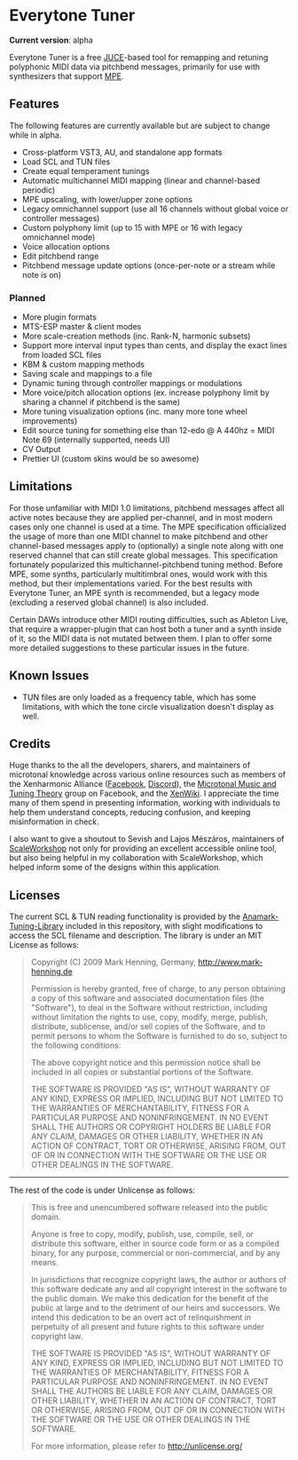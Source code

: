 # Everytone Tuner

**Current version**: alpha

Everytone Tuner is a free [JUCE](https://juce.com/)-based tool for remapping and retuning polyphonic MIDI data via pitchbend messages, primarily for use with synthesizers that support [MPE](https://www.midi.org/midi-articles/midi-polyphonic-expression-mpe).

## Features

The following features are currently available but are subject to change while in alpha.

- Cross-platform VST3, AU, and standalone app formats
- Load SCL and TUN files
- Create equal temperament tunings
- Automatic multichannel MIDI mapping (linear and channel-based periodic)
- MPE upscaling, with lower/upper zone options
- Legacy omnichannel support (use all 16 channels without global voice or controller messages)
- Custom polyphony limit (up to 15 with MPE or 16 with legacy omnichannel mode)
- Voice allocation options
- Edit pitchbend range
- Pitchbend message update options (once-per-note or a stream while note is on)

### Planned

- More plugin formats
- MTS-ESP master & client modes
- More scale-creation methods (inc. Rank-N, harmonic subsets)
- Support more interval input types than cents, and display the exact lines from loaded SCL files
- KBM & custom mapping methods
- Saving scale and mappings to a file
- Dynamic tuning through controller mappings or modulations
- More voice/pitch allocation options (ex. increase polyphony limit by sharing a channel if pitchbend is the same)
- More tuning visualization options (inc. many more tone wheel improvements)
- Edit source tuning for something else than 12-edo @ A 440hz = MIDI Note 69 (internally supported, needs UI)
- CV Output
- Prettier UI (custom skins would be so awesome)

## Limitations

For those unfamiliar with MIDI 1.0 limitations, pitchbend messages affect all active notes because they are applied per-channel, and in most modern cases only one channel is used at a time. The MPE specification officialized the usage of more than one MIDI channel to make pitchbend and other channel-based messages apply to (optionally) a single note along with one reserved channel that can still create global messages. This specification fortunately popularized this multichannel-pitchbend tuning method. Before MPE, some synths, particularly multitimbral ones, would work with this method, but their implementations varied. For the best results with Everytone Tuner, an MPE synth is recommended, but a legacy mode (excluding a reserved global channel) is also included.

Certain DAWs introduce other MIDI routing difficulties, such as Ableton Live, that require a wrapper-plugin that can host both a tuner and a synth inside of it, so the MIDI data is not mutated between them. I plan to offer some more detailed suggestions to these particular issues in the future.

## Known Issues

- TUN files are only loaded as a frequency table, which has some limitations, with which the tone circle visualization doesn't display as well.

## Credits

Huge thanks to the all the developers, sharers, and maintainers of microtonal knowledge across various online resources such as members of the Xenharmonic Alliance ([Facebook](https://www.facebook.com/groups/476404232379884), [Discord](https://discord.com/invite/FSF5JFT)), the [Microtonal Music and Tuning Theory](https://www.facebook.com/groups/497105067092502) group on Facebook, and the [XenWiki](https://xen.wiki/). I appreciate the time many of them spend in presenting information, working with individuals to help them understand concepts, reducing confusion, and keeping misinformation in check.

I also want to give a shoutout to Sevish and Lajos Mészáros, maintainers of [ScaleWorkshop](https://github.com/SeanArchibald/scale-workshop) not only for providing an excellent accessible online tool, but also being helpful in my collaboration with ScaleWorkshop, which helped inform some of the designs within this application.

## Licenses

The current SCL & TUN reading functionality is provided by the [Anamark-Tuning-Library](https://github.com/zardini123/AnaMark-Tuning-Library) included in this repository, with slight modifications to access the SCL filename and description. The library is under an MIT License as follows:

> Copyright (C) 2009 Mark Henning, Germany, http://www.mark-henning.de
>
> Permission is hereby granted, free of charge, to any person obtaining a copy of this software and associated documentation files (the "Software"), to deal in the Software without restriction, including without limitation the rights to use, copy, modify, merge, publish, distribute, sublicense, and/or sell copies of the Software, and to permit persons to whom the Software is furnished to do so, subject to the following conditions:
>
> The above copyright notice and this permission notice shall be included in all copies or substantial portions of the Software.
>
> THE SOFTWARE IS PROVIDED "AS IS", WITHOUT WARRANTY OF ANY KIND, EXPRESS OR IMPLIED, INCLUDING BUT NOT LIMITED TO THE WARRANTIES OF MERCHANTABILITY, FITNESS FOR A PARTICULAR PURPOSE AND NONINFRINGEMENT. IN NO EVENT SHALL THE AUTHORS OR COPYRIGHT HOLDERS BE LIABLE FOR ANY CLAIM, DAMAGES OR OTHER LIABILITY, WHETHER IN AN ACTION OF CONTRACT, TORT OR OTHERWISE, ARISING FROM, OUT OF OR IN CONNECTION WITH THE SOFTWARE OR THE USE OR OTHER DEALINGS IN THE SOFTWARE.
>
***

The rest of the code is under Unlicense as follows:

> This is free and unencumbered software released into the public domain.
>
> Anyone is free to copy, modify, publish, use, compile, sell, or
> distribute this software, either in source code form or as a compiled
> binary, for any purpose, commercial or non-commercial, and by any
> means.
>
> In jurisdictions that recognize copyright laws, the author or authors
> of this software dedicate any and all copyright interest in the
> software to the public domain. We make this dedication for the benefit
> of the public at large and to the detriment of our heirs and
> successors. We intend this dedication to be an overt act of
> relinquishment in perpetuity of all present and future rights to this
> software under copyright law.
>
> THE SOFTWARE IS PROVIDED "AS IS", WITHOUT WARRANTY OF ANY KIND,
> EXPRESS OR IMPLIED, INCLUDING BUT NOT LIMITED TO THE WARRANTIES OF
> MERCHANTABILITY, FITNESS FOR A PARTICULAR PURPOSE AND NONINFRINGEMENT.
> IN NO EVENT SHALL THE AUTHORS BE LIABLE FOR ANY CLAIM, DAMAGES OR
> OTHER LIABILITY, WHETHER IN AN ACTION OF CONTRACT, TORT OR OTHERWISE,
> ARISING FROM, OUT OF OR IN CONNECTION WITH THE SOFTWARE OR THE USE OR
> OTHER DEALINGS IN THE SOFTWARE.
>
> For more information, please refer to <http://unlicense.org/>
